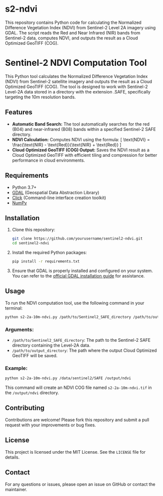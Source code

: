 # s2-ndvi
This repository contains Python code for calculating the Normalized Difference Vegetation Index (NDVI) from Sentinel-2 Level 2A imagery using GDAL. The script reads the Red and Near Infrared (NIR) bands from Sentinel-2 data, computes NDVI, and outputs the result as a Cloud Optimized GeoTIFF (COG).


# Sentinel-2 NDVI Computation Tool

This Python tool calculates the Normalized Difference Vegetation Index (NDVI) from Sentinel-2 satellite imagery and outputs the result as a Cloud Optimized GeoTIFF (COG). The tool is designed to work with Sentinel-2 Level-2A data stored in a directory with the extension .SAFE, specifically targeting the 10m resolution bands.

## Features

- **Automatic Band Search:** The tool automatically searches for the red (B04) and near-infrared (B08) bands within a specified Sentinel-2 SAFE directory.
- **NDVI Calculation:** Computes NDVI using the formula:
  \[
  \text{NDVI} = \frac{\text{NIR} - \text{Red}}{\text{NIR} + \text{Red}}
  \]
- **Cloud Optimized GeoTIFF (COG) Output:** Saves the NDVI result as a Cloud Optimized GeoTIFF with efficient tiling and compression for better performance in cloud environments.

## Requirements

- Python 3.7+
- [GDAL](https://gdal.org/) (Geospatial Data Abstraction Library)
- [Click](https://click.palletsprojects.com/) (Command-line interface creation toolkit)
- [NumPy](https://numpy.org/)

## Installation

1. Clone this repository:
    ```bash
    git clone https://github.com/yourusername/sentinel2-ndvi.git
    cd sentinel2-ndvi
    ```

2. Install the required Python packages:
    ```bash
    pip install -r requirements.txt
    ```

3. Ensure that GDAL is properly installed and configured on your system. You can refer to the [official GDAL installation guide](https://gdal.org/download.html) for assistance.

## Usage

To run the NDVI computation tool, use the following command in your terminal:

```bash
python s2-2a-10m-ndvi.py /path/to/Sentinel2_SAFE_directory /path/to/output_directory
```

### Arguments:
- `/path/to/Sentinel2_SAFE_directory`: The path to the Sentinel-2 SAFE directory containing the Level-2A data.
- `/path/to/output_directory`: The path where the output Cloud Optimized GeoTIFF will be saved.

### Example:

```bash
python s2-2a-10m-ndvi.py /data/sentinel2/SAFE /output/ndvi
```

This command will create an NDVI COG file named `s2-2a-10m-ndvi.tif` in the `/output/ndvi` directory.

## Contributing

Contributions are welcome! Please fork this repository and submit a pull request with your improvements or bug fixes.

## License

This project is licensed under the MIT License. See the `LICENSE` file for details.

## Contact

For any questions or issues, please open an issue on GitHub or contact the maintainer.
